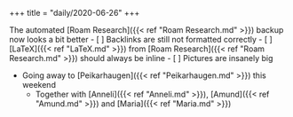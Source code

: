 +++
title = "daily/2020-06-26"
+++

The automated [Roam Research]({{< ref "Roam Research.md" >}}) backup now looks a bit better
    - [ ] Backlinks are still not formatted correctly
    - [ ] [LaTeX]({{< ref "LaTeX.md" >}}) from [Roam Research]({{< ref "Roam Research.md" >}}) should always be inline
    - [ ] Pictures are insanely big
- Going away to [Peikarhaugen]({{< ref "Peikarhaugen.md" >}}) this weekend
    - Together with [Anneli]({{< ref "Anneli.md" >}}), [Amund]({{< ref "Amund.md" >}}) and [Maria]({{< ref "Maria.md" >}})
